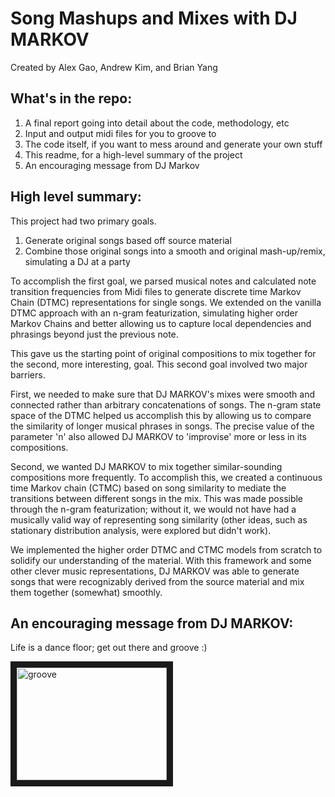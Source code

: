 # Song Mashups and Mixes with DJ MARKOV
Created by Alex Gao, Andrew Kim, and Brian Yang

## What's in the repo:
1. A final report going into detail about the code, methodology, etc
2. Input and output midi files for you to groove to
3. The code itself, if you want to mess around and generate your own stuff
4. This readme, for a high-level summary of the project
5. An encouraging message from DJ Markov

## High level summary:
This project had two primary goals.

1. Generate original songs based off source material
2. Combine those original songs into a smooth and original mash-up/remix, simulating a DJ at a party

To accomplish the first goal, we parsed musical notes and calculated note transition frequencies from Midi files to generate discrete time Markov Chain (DTMC) representations for single songs. We extended on the vanilla DTMC approach with an n-gram featurization, simulating higher order Markov Chains and better allowing us to capture local dependencies and phrasings beyond just the previous note.

This gave us the starting point of original compositions to mix together for the second, more interesting, goal. This second goal involved two major barriers.

First, we needed to make sure that DJ MARKOV's mixes were smooth and connected rather than arbitrary concatenations of songs. The n-gram state space of the DTMC helped us accomplish this by allowing us to compare the similarity of longer musical phrases in songs. The precise value of the parameter 'n' also allowed DJ MARKOV to 'improvise' more or less in its compositions.

Second, we wanted DJ MARKOV to mix together similar-sounding compositions more frequently. To accomplish this, we created a continuous time Markov chain (CTMC) based on song similarity to mediate the transitions between different songs in the mix. This was made possible through the n-gram featurization; without it, we would not have had a musically valid way of representing song similarity (other ideas, such as stationary distribution analysis, were explored but didn't work). 

We implemented the higher order DTMC and CTMC models from scratch to solidify our understanding of the material. With this framework and some other clever music representations, DJ MARKOV was able to generate songs that were recognizably derived from the source material and mix them together (somewhat) smoothly. 

## An encouraging message from DJ MARKOV:

Life is a dance floor; get out there and groove :)

<a href="http://www.youtube.com/watch?feature=player_embedded&v=Bjt7mDVCLtk
" target="_blank"><img src="http://img.youtube.com/vi/Bjt7mDVCLtk/0.jpg" 
alt="groove" width="240" height="180" border="10" /></a>

